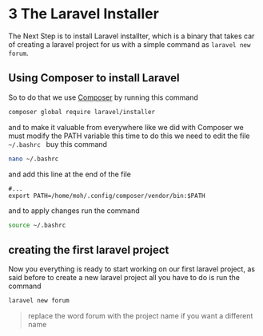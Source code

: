 # 3 The Laravel Installer
The Next Step is to install Laravel installter, which is a binary that takes car of creating a laravel project for us
with a simple command as `laravel new forum`. 

## Using Composer to install Laravel

So to do that we use [Composer](/prerequisites/2-install-php-mysql-and-composer?id=installing-composer) by running this command

```bash
composer global require laravel/installer
```
and to make it valuable from everywhere like we did with Composer we must modify the PATH variable this time to do this
we need to edit the file `~/.bashrc ` buy this command

```bash
nano ~/.bashrc 
```
and add this line at the end of the file

```text
#...
export PATH=/home/moh/.config/composer/vendor/bin:$PATH

```
and to apply changes run the command

```bash
source ~/.bashrc 
```

## creating the first laravel project
Now you everything is ready to start working on our first laravel project, as said before to create a new laravel
project all you have to do is run the command

```bash
laravel new forum
```
> replace the word forum with the project name if you want a different name


